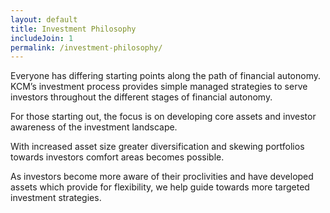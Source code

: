 ```yaml
---
layout: default
title: Investment Philosophy
includeJoin: 1
permalink: /investment-philosophy/
---
```



Everyone has differing starting points along the path of financial autonomy.  KCM’s investment process provides simple managed strategies to serve investors throughout the different stages of financial autonomy.

For those starting out, the focus is on developing core assets and investor awareness of the investment landscape.

With increased asset size greater diversification and skewing portfolios towards investors comfort areas becomes possible.

As investors become more aware of their proclivities and have developed assets which provide for flexibility, we help guide towards more targeted investment strategies.
